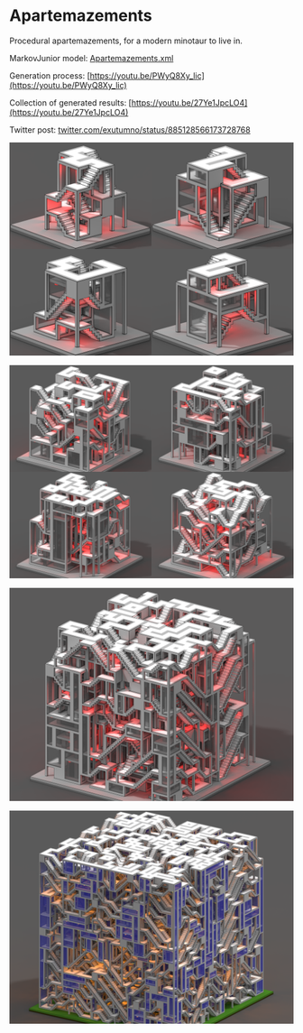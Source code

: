 # Apartemazements
Procedural apartemazements, for a modern minotaur to live in.

MarkovJunior model: [Apartemazements.xml](https://github.com/mxgmn/MarkovJunior/blob/master/models/Apartemazements.xml)

Generation process: [https://youtu.be/PWyQ8Xy_lic](https://youtu.be/PWyQ8Xy_lic)

Collection of generated results: [https://youtu.be/27Ye1JpcLO4](https://youtu.be/27Ye1JpcLO4)

Twitter post: [twitter.com/exutumno/status/885128566173728768](https://twitter.com/exutumno/status/885128566173728768)

<p align="center"><img src="images/Apartemazements/small.png"/></p>
<p align="center"><img src="images/Apartemazements/big.png"/></p>
<p align="center"><img src="images/Apartemazements/large.png"/></p>
<p align="center"><img src="images/Apartemazements/borg.png"/></p>

